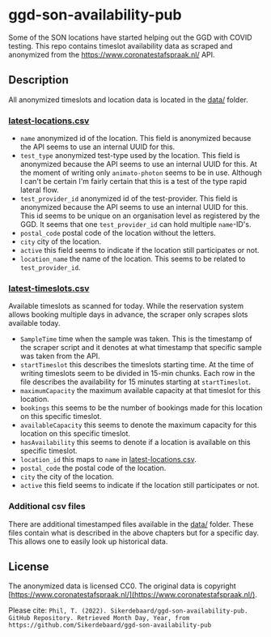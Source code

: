 # ggd-son-availability-pub
Some of the SON locations have started helping out the GGD with COVID testing. This repo contains timeslot availability data as scraped and anonymized from the https://www.coronatestafspraak.nl/ API.

## Description
All anonymized timeslots and location data is located in the [data/](data/) folder.

### [latest-locations.csv](data/latest-locations.csv)
* `name` anonymized id of the location. This field is anonymized because the API seems to use an internal UUID for this.
* `test_type` anonymized test-type used by the location. This field is anonymized because the API seems to use an internal UUID for this. At the moment of writing only `animato-photon` seems to be in use. Although I can't be certain I'm fairly certain that this is a test of the type rapid lateral flow.  
* `test_provider_id` anonymized id of the test-provider. This field is anonymized because the API seems to use an internal UUID for this. This id seems to be unique on an organisation level as registered by the GGD. It seems that one `test_provider_id` can hold multiple `name`-ID's.
* `postal_code` postal code of the location without the letters.
* `city` city of the location.
* `active` this field seems to indicate if the location still participates or not.
* `location_name` the name of the location. This seems to be related to `test_provider_id`.

### [latest-timeslots.csv](data/latest-timeslots.csv)
Available timeslots as scanned for today. While the reservation system allows booking multiple days in advance, the scraper only scrapes slots available today.

* `SampleTime` time when the sample was taken. This is the timestamp of the scraper script and it denotes at what timestamp that specific sample was taken from the API.
* `startTimeslot` this describes the timeslots starting time. At the time of writing timeslots seem to be divided in 15-min chunks. Each row in the file describes the availability for 15 minutes starting at `startTimeslot`.
* `maximumCapacity` the maximum available capacity at that timeslot for this location.
* `bookings` this seems to be the number of bookings made for this location on this specific timeslot.
* `availableCapacity` this seems to denote the maximum capacity for this location on this specific timeslot.
* `hasAvailability` this seems to denote if a location is available on this specific timeslot.
* `location_id` this maps to `name` in [latest-locations.csv](data/latest-locations.csv).
* `postal_code` the postal code of the location.
* `city` the city of the location.
* `active` this field seems to indicate if the location still participates or not.

### Additional csv files
There are additional timestamped files available in the [data/](data/) folder. These files contain what is described in the above chapters but for a specific day. This allows one to easily look up historical data.

## License
The anonymized data is licensed CC0. The original data is copyright [https://www.coronatestafspraak.nl/](https://www.coronatestafspraak.nl/).

Please cite: `Phil, T. (2022). Sikerdebaard/ggd-son-availability-pub. GitHub Repository. Retrieved Month Day, Year, from https://github.com/Sikerdebaard/ggd-son-availability-pub`
